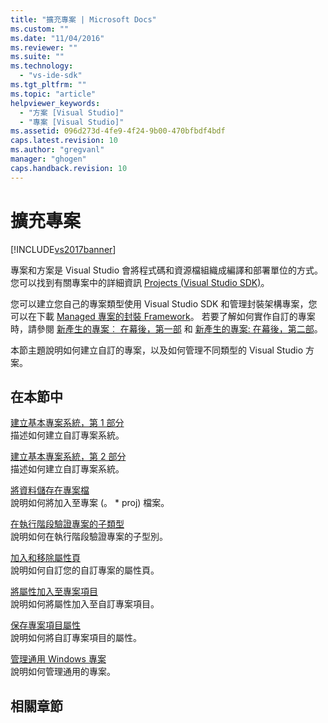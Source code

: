 ```yaml
---
title: "擴充專案 | Microsoft Docs"
ms.custom: ""
ms.date: "11/04/2016"
ms.reviewer: ""
ms.suite: ""
ms.technology: 
  - "vs-ide-sdk"
ms.tgt_pltfrm: ""
ms.topic: "article"
helpviewer_keywords: 
  - "方案 [Visual Studio]"
  - "專案 [Visual Studio]"
ms.assetid: 096d273d-4fe9-4f24-9b00-470bfbdf4bdf
caps.latest.revision: 10
ms.author: "gregvanl"
manager: "ghogen"
caps.handback.revision: 10
---
```

# 擴充專案
[!INCLUDE[vs2017banner](../code-quality/includes/vs2017banner.md)]

專案和方案是 Visual Studio 會將程式碼和資源檔組織成編譯和部署單位的方式。 您可以找到有關專案中的詳細資訊 [Projects \(Visual Studio SDK\)](../extensibility/extending-projects.md)。  
  
 您可以建立您自己的專案類型使用 Visual Studio SDK 和管理封裝架構專案，您可以在下載 [Managed 專案的封裝 Framework](http://mpfproj12.codeplex.com/)。 若要了解如何實作自訂的專案時，請參閱 [新產生的專案︰ 在幕後，第一部](../extensibility/internals/new-project-generation-under-the-hood-part-one.md) 和 [新產生的專案: 在幕後，第二部](../Topic/New%20Project%20Generation:%20Under%20the%20Hood,%20Part%20Two.md)。  
  
 本節主題說明如何建立自訂的專案，以及如何管理不同類型的 Visual Studio 方案。  
  
## 在本節中  
 [建立基本專案系統，第 1 部分](../extensibility/creating-a-basic-project-system-part-1.md)  
 描述如何建立自訂專案系統。  
  
 [建立基本專案系統，第 2 部分](../extensibility/creating-a-basic-project-system-part-2.md)  
 描述如何建立自訂專案系統。  
  
 [將資料儲存在專案檔](../extensibility/saving-data-in-project-files.md)  
 說明如何將加入至專案 \(。 \* proj\) 檔案。  
  
 [在執行階段驗證專案的子類型](../extensibility/verifying-subtypes-of-a-project-at-run-time.md)  
 說明如何在執行階段驗證專案的子型別。  
  
 [加入和移除屬性頁](../extensibility/adding-and-removing-property-pages.md)  
 說明如何自訂您的自訂專案的屬性頁。  
  
 [將屬性加入至專案項目](../extensibility/adding-an-attribute-to-a-project-item.md)  
 說明如何將屬性加入至自訂專案項目。  
  
 [保存專案項目屬性](../extensibility/persisting-the-property-of-a-project-item.md)  
 說明如何將自訂專案項目的屬性。  
  
 [管理通用 Windows 專案](../extensibility/managing-universal-windows-projects.md)  
 說明如何管理通用的專案。  
  
## 相關章節
